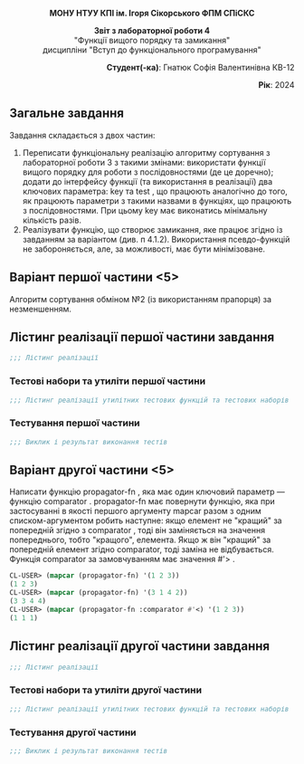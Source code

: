 <p align="center"><b>МОНУ НТУУ КПІ ім. Ігоря Сікорського ФПМ СПіСКС</b></p>
<p align="center">
<b>Звіт з лабораторної роботи 4</b><br/>
"Функції вищого порядку та замикання"<br/>
дисципліни "Вступ до функціонального програмування"
</p>
<p align="right"><b>Студент(-ка)</b>: Гнатюк Софія Валентинівна КВ-12</p>
<p align="right"><b>Рік</b>: 2024</p>

## Загальне завдання
Завдання складається з двох частин:
1. Переписати функціональну реалізацію алгоритму сортування з лабораторної роботи 3 з такими змінами: використати функції вищого порядку для роботи з послідовностями (де це доречно);
додати до інтерфейсу функції (та використання в реалізації) два ключових параметра: key та test , що працюють аналогічно до того, як працюють параметри з такими назвами в функціях, що працюють з послідовностями. При цьому key має виконатись мінімальну кількість разів.
2. Реалізувати функцію, що створює замикання, яке працює згідно із завданням за варіантом (див. п 4.1.2). Використання псевдо-функцій не забороняється, але, за можливості, має бути мінімізоване.
## Варіант першої частини <5>
Алгоритм сортування обміном №2 (із використанням прапорця) за незменшенням.
## Лістинг реалізації першої частини завдання
```lisp
;;; Лістинг реалізації
```
### Тестові набори та утиліти першої частини
```lisp
;;; Лістинг реалізації утилітних тестових функцій та тестових наборів
```
### Тестування першої частини
```lisp
;;; Виклик і результат виконання тестів
```
## Варіант другої частини <5>
Написати функцію propagator-fn , яка має один ключовий параметр — функцію comparator . propagator-fn має повернути функцію, яка при застосуванні в якості першого аргументу mapcar разом з одним списком-аргументом робить наступне: якщо елемент не "кращий" за попередній згідно з comparator , тоді він заміняється на значення попереднього, тобто "кращого", елемента. Якщо ж він "кращий" за попередній елемент згідно comparator, тоді заміна не відбувається. Функція comparator за замовчуванням має значення #'> .
```lisp
CL-USER> (mapcar (propagator-fn) '(1 2 3))
(1 2 3)
CL-USER> (mapcar (propagator-fn) '(3 1 4 2))
(3 3 4 4)
CL-USER> (mapcar (propagator-fn :comparator #'<) '(1 2 3))
(1 1 1)
```
## Лістинг реалізації другої частини завдання
```lisp
;;; Лістинг реалізації
```
### Тестові набори та утиліти другої частини
```lisp
;;; Лістинг реалізації утилітних тестових функцій та тестових наборів
```
### Тестування другої частини
```lisp
;;; Виклик і результат виконання тестів
```

